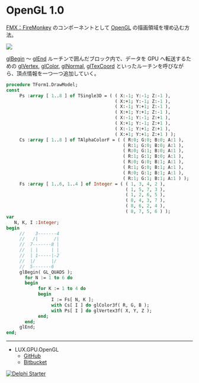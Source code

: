 # OpenGL 1.0
[FMX：FireMonkey](https://www.wikiwand.com/en/FireMonkey) のコンポーネントとして [OpenGL](https://www.wikiwand.com/ja/OpenGL) の描画領域を埋め込む方法。

![](https://github.com/LUXOPHIA/OpenGL/raw/OpenGL-1.0/--------/_SCREENSHOT/OpenGL.png)

[glBegin](https://www.khronos.org/registry/OpenGL-Refpages/gl2.1/xhtml/glBegin.xml) ～ [glEnd](https://www.khronos.org/registry/OpenGL-Refpages/gl2.1/xhtml/glEnd.xml) ルーチンで囲んだブロック内で、データを GPU へ転送するための [glVertex](https://www.khronos.org/registry/OpenGL-Refpages/gl2.1/xhtml/glVertex.xml), [glColor](https://www.khronos.org/registry/OpenGL-Refpages/gl2.1/xhtml/glColor.xml), [glNormal](https://www.khronos.org/registry/OpenGL-Refpages/gl2.1/xhtml/glNormal.xml), [glTexCoord](https://www.khronos.org/registry/OpenGL-Refpages/gl2.1/xhtml/glTexCoord.xml) といったルーチンを呼びながら、頂点情報を一つ一つ追加していく。

```pascal
procedure TForm1.DrawModel;
const
     Ps :array [ 1..8 ] of TSingle3D = ( ( X:-1; Y:-1; Z:-1 ),
                                         ( X:+1; Y:-1; Z:-1 ),
                                         ( X:-1; Y:+1; Z:-1 ),
                                         ( X:+1; Y:+1; Z:-1 ),
                                         ( X:-1; Y:-1; Z:+1 ),
                                         ( X:+1; Y:-1; Z:+1 ),
                                         ( X:-1; Y:+1; Z:+1 ),
                                         ( X:+1; Y:+1; Z:+1 ) );
     Cs :array [ 1..8 ] of TAlphaColorF = ( ( R:0; G:0; B:0; A:1 ),
                                            ( R:1; G:0; B:0; A:1 ),
                                            ( R:0; G:1; B:0; A:1 ),
                                            ( R:1; G:1; B:0; A:1 ),
                                            ( R:0; G:0; B:1; A:1 ),
                                            ( R:1; G:0; B:1; A:1 ),
                                            ( R:0; G:1; B:1; A:1 ),
                                            ( R:1; G:1; B:1; A:1 ) );
     Fs :array [ 1..6, 1..4 ] of Integer = ( ( 1, 3, 4, 2 ),
                                             ( 1, 5, 7, 3 ),
                                             ( 1, 2, 6, 5 ),
                                             ( 8, 4, 3, 7 ),
                                             ( 8, 6, 2, 4 ),
                                             ( 8, 7, 5, 6 ) );
var
   N, K, I :Integer;
begin
     //    3-------4
     //   /|      /|
     //  7-------8 |
     //  | |     | |
     //  | 1-----|-2
     //  |/      |/
     //  5-------6
     glBegin( GL_QUADS );
       for N := 1 to 6 do
       begin
            for K := 1 to 4 do
            begin
                 I := Fs[ N, K ];
                 with Cs[ I ] do glColor3f( R, G, B );
                 with Ps[ I ] do glVertex3f( X, Y, Z );
            end;
       end;
     glEnd;
end;
```

----
* LUX.GPU.OpenGL
    * [GitHub](https://github.com/LUXOPHIA/LUX.GPU.OpenGL)
    * [Bitbucket](https://bitbucket.org/LUXOPHIA/lux.gpu.opengl)

[![Delphi Starter](http://img.en25.com/EloquaImages/clients/Embarcadero/%7B063f1eec-64a6-4c19-840f-9b59d407c914%7D_dx-starter-bn159.png)](https://www.embarcadero.com/jp/products/delphi/starter)
